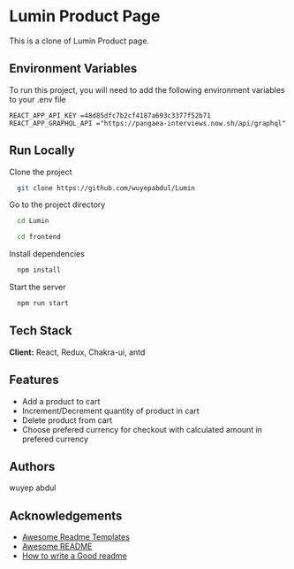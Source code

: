 # Lumin Product Page

This is a clone of Lumin Product page.

## Environment Variables

To run this project, you will need to add the following environment variables to your .env file

`REACT_APP_API_KEY =48d85dfc7b2cf4187a693c3377f52b71`
`REACT_APP_GRAPHQL_API ="https://pangaea-interviews.now.sh/api/graphql"`

## Run Locally

Clone the project

```bash
  git clone https://github.com/wuyepabdul/Lumin
```

Go to the project directory

```bash
  cd Lumin
```

```bash
  cd frontend
```

Install dependencies

```bash
  npm install
```

Start the server

```bash
  npm run start
```

## Tech Stack

**Client:** React, Redux, Chakra-ui, antd

## Features

- Add a product to cart
- Increment/Decrement quantity of product in cart
- Delete product from cart
- Choose prefered currency for checkout with calculated amount in prefered currency

## Authors

wuyep abdul

## Acknowledgements

- [Awesome Readme Templates](https://awesomeopensource.com/project/elangosundar/awesome-README-templates)
- [Awesome README](https://github.com/matiassingers/awesome-readme)
- [How to write a Good readme](https://bulldogjob.com/news/449-how-to-write-a-good-readme-for-your-github-project)
